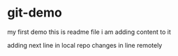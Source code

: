 # git-demo

my first demo
this is readme file
i am adding content to it

adding next line in local repo
changes in line remotely
